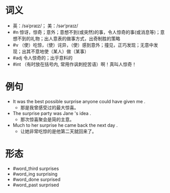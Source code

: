 # 词义
- 英：/səˈpraɪz/； 美：/sərˈpraɪz/
- #n 惊讶，惊奇；意外；意想不到(或突然)的事，令人惊奇的事(或消息等)；意想不到的礼物；出人意表的做事方式，出奇制胜的策略
- #v （使）吃惊，（使）诧异，（使）感到意外；撞见，正巧发现；无意中发现；出其不意地使（某人）做（某事）
- #adj 令人惊奇的；出乎意料的
- #int （有时放在括号内, 常用作讽刺挖苦语）啊！真叫人惊奇！
# 例句
- It was the best possible surprise anyone could have given me .
	- 那是我曾感受过的最大惊喜。
- The surprise party was Jane 's idea .
	- 那次惊喜聚会是简的主意。
- Much to her surprise he came back the next day .
	- 让她非常吃惊的是他第二天就回来了。
# 形态
- #word_third surprises
- #word_ing surprising
- #word_done surprised
- #word_past surprised
